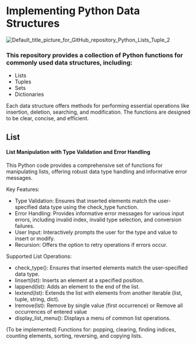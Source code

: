 # Implementing Python Data Structures

![Default_title_picture_for_GitHub_repository_Python_Lists_Tuple_2](https://github.com/pgnikolov/implementing-python-data-structures/assets/151896883/e21970fa-c162-4dea-aef6-f5d46585b818)

### This repository provides a collection of Python functions for commonly used data structures, including:

* Lists
* Tuples
* Sets
* Dictionaries

Each data structure offers methods for performing essential operations like insertion, deletion, searching, and modification. 
The functions are designed to be clear, concise, and efficient.

## List

#### List Manipulation with Type Validation and Error Handling

This Python code provides a comprehensive set of functions for manipulating lists, offering robust data type handling and informative error messages.

Key Features:

- Type Validation: Ensures that inserted elements match the user-specified data type using the check_type function. 
- Error Handling: Provides informative error messages for various input errors, including invalid index, invalid type selection, and conversion failures.
- User Input: Interactively prompts the user for the type and value to insert or modify.
- Recursion: Offers the option to retry operations if errors occur.

Supported List Operations:
- check_type(): Ensures that inserted elements match the user-specified data type.
- linsert(lst): Inserts an element at a specified position.
- lappend(lst): Adds an element to the end of the list.
- lextend(lst): Extends the list with elements from another iterable (list, tuple, string, dict).
- lremove(lst): Remove by single value (first occurrence) or Remove all occurrences of entered value
- display_list_menu(): Displays a menu of common list operations.

(To be implemented) Functions for: popping, clearing, finding indices, counting elements, sorting, reversing, and copying lists.


